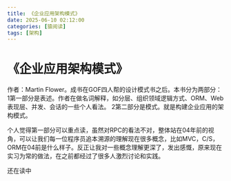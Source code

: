 ```yaml
---
title: 《企业应用架构模式》
date: 2025-06-10 02:12:00
categories: [猿阅读]
tags: [架构]
---
```

# 《企业应用架构模式》

 作者：Martin Flower。成书在GOF四人帮的设计模式书之后。本书分为两部分：
1第一部分是表述。作者在做名词解释，如分层、组织领域逻辑方式、ORM、Web表现层、并发、会话的一些个人看法。
2第二部分是模式。就是构建企业应用的架构模式。

个人觉得第一部分可以重点读，虽然对RPC的看法不对，整体站在04年前的视角，可以让我们每一位程序员追本溯源的理解现在很多概念，比如MVC，C/S，ORM在04前是什么样子。反正让我对一些概念理解更深了，发出感慨，原来现在实习为常的做法，在之前都经过了很多人激烈讨论和实践。

还在读中

